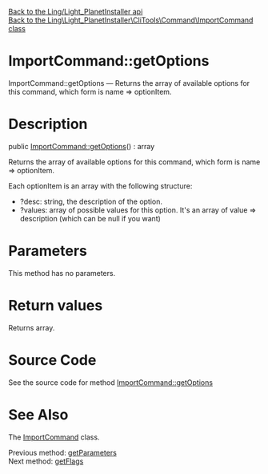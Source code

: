 [Back to the Ling/Light_PlanetInstaller api](https://github.com/lingtalfi/Light_PlanetInstaller/blob/master/doc/api/Ling/Light_PlanetInstaller.md)<br>
[Back to the Ling\Light_PlanetInstaller\CliTools\Command\ImportCommand class](https://github.com/lingtalfi/Light_PlanetInstaller/blob/master/doc/api/Ling/Light_PlanetInstaller/CliTools/Command/ImportCommand.md)


ImportCommand::getOptions
================



ImportCommand::getOptions — Returns the array of available options for this command, which form is name => optionItem.




Description
================


public [ImportCommand::getOptions](https://github.com/lingtalfi/Light_PlanetInstaller/blob/master/doc/api/Ling/Light_PlanetInstaller/CliTools/Command/ImportCommand/getOptions.md)() : array




Returns the array of available options for this command, which form is name => optionItem.


Each optionItem is an array with the following structure:

- ?desc: string, the description of the option.
- ?values: array of possible values for this option.
     It's an array of value => description (which can be null if you want)




Parameters
================

This method has no parameters.


Return values
================

Returns array.








Source Code
===========
See the source code for method [ImportCommand::getOptions](https://github.com/lingtalfi/Light_PlanetInstaller/blob/master/CliTools/Command/ImportCommand.php#L152-L182)


See Also
================

The [ImportCommand](https://github.com/lingtalfi/Light_PlanetInstaller/blob/master/doc/api/Ling/Light_PlanetInstaller/CliTools/Command/ImportCommand.md) class.

Previous method: [getParameters](https://github.com/lingtalfi/Light_PlanetInstaller/blob/master/doc/api/Ling/Light_PlanetInstaller/CliTools/Command/ImportCommand/getParameters.md)<br>Next method: [getFlags](https://github.com/lingtalfi/Light_PlanetInstaller/blob/master/doc/api/Ling/Light_PlanetInstaller/CliTools/Command/ImportCommand/getFlags.md)<br>

